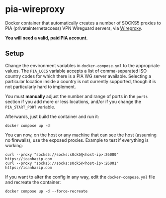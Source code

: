 # pia-wireproxy
Docker container that automatically creates a number of SOCKS5 proxies to PIA (privateinternetaccess) VPN Wireguard servers, via [Wireproxy](https://github.com/pufferffish/wireproxy).

**You will need a valid, paid PIA account.**

## Setup
Change the environment variables in `docker-compose.yml` to the appropriate values. The `PIA_LOCS` variable accepts a list of comma-separated ISO country codes for which there is a PIA WG server available. Selecting a particular location inside a country is not currently supported, though it is not particularly hard to implement.

You must **manually** adjust the number and range of ports in the `ports` section if you add more or less locations, and/or if you change the `PIA_START_PORT` variable.

Afterwards, just build the container and run it:

```
docker compose up -d
```

You can now, on the host or any machine that can see the host (assuming no firewalls), use the exposed proxies. Example to test if everything is working:

```
curl --proxy "socks5://socks:s0ck5@<host-ip>:26000" https://icanhazip.com
curl --proxy "socks5://socks:s0ck5@<host-ip>:26001" https://icanhazip.com
```

If you want to alter the config in any way, edit the `docker-compose.yml` file and recreate the container:

```
docker compose up -d --force-recreate
```
